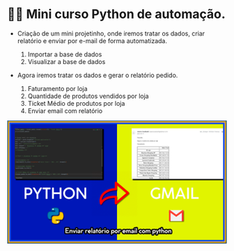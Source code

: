 # 👨‍💻️ Mini curso Python de automação.



- Criação de um mini projetinho, onde iremos tratar os dados, criar relatório e enviar por e-mail de forma automatizada. 

    <ol>
     <li>Importar a base de dados</li>
     <li>Visualizar a base de dados</li>
    </ol>



- Agora iremos tratar os dados e gerar o relatório pedido. 

     <ol>
         <li>Faturamento por loja</li>
         <li>Quantidade de produtos vendidos por loja</li>
         <li>Ticket Médio de produtos por loja</li>
         <li>Enviar email com relatório</li>
    </ol>





<p align="center">
<img src="./img/screen.png" width="550" >
</p>
